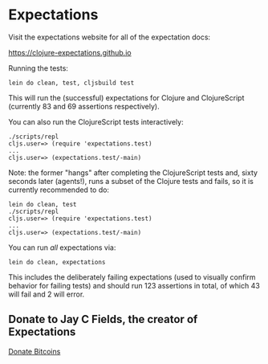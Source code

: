 # Expectations

Visit the expectations website for all of the expectation docs:

<a href="https://clojure-expectations.github.io">https://clojure-expectations.github.io</a>

Running the tests:

    lein do clean, test, cljsbuild test

This will run the (successful) expectations for Clojure and ClojureScript (currently 83 and 69 assertions respectively).

You can also run the ClojureScript tests interactively:

    ./scripts/repl
    cljs.user=> (require 'expectations.test)
    ...
    cljs.user=> (expectations.test/-main)

Note: the former "hangs" after completing the ClojureScript tests and, sixty seconds later (agents!), runs a subset of the Clojure tests and fails, so it is currently recommended to do:

    lein do clean, test
    ./scripts/repl
    cljs.user=> (require 'expectations.test)
    ...
    cljs.user=> (expectations.test/-main)

You can run _all_ expectations via:

    lein do clean, expectations

This includes the deliberately failing expectations (used to visually confirm behavior for failing tests) and should run 123 assertions in total, of which 43 will fail and 2 will error.

## Donate to Jay C Fields, the creator of Expectations

<a class="coinbase-button" data-code="7e288c1998b7d7135eeafbe785a2ce60" data-button-style="custom_large" href="https://www.coinbase.com/checkouts/7e288c1998b7d7135eeafbe785a2ce60">Donate Bitcoins</a><script src="https://www.coinbase.com/assets/button.js" type="text/javascript"></script>
